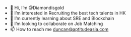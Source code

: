 - 👋 Hi, I’m @Diamondisgold
- 👀 I’m interested in Recruiting the best tech talents in HK
- 🌱 I’m currently learning about SRE and Blockchain 
- 💞️ I’m looking to collaborate on Job Matching 
- 📫 How to reach me duncan@aptitudeasia.com 

<!---
Diamondisgold/Diamondisgold is a ✨ special ✨ repository because its `README.md` (this file) appears on your GitHub profile.
You can click the Preview link to take a look at your changes.
--->
